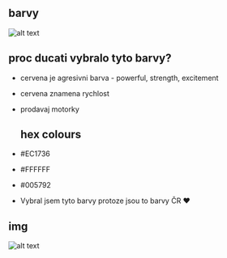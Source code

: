 ## barvy

![alt text](https://upload.wikimedia.org/wikipedia/commons/thumb/3/36/Ducati_red_logo.svg/848px-Ducati_red_logo.svg.png)

## proc ducati vybralo tyto barvy?
- cervena je agresivni barva - powerful, strength, excitement
- cervena znamena rychlost
- prodavaj motorky

  ## hex colours
- #EC1736
- #FFFFFF
- #005792

- Vybral jsem tyto barvy protoze jsou to barvy ČR ❤️

## img

![alt text](https://upload.wikimedia.org/wikipedia/commons/thumb/0/0f/Pepsi_logo_2014.svg/1509px-Pepsi_logo_2014.svg.png)
